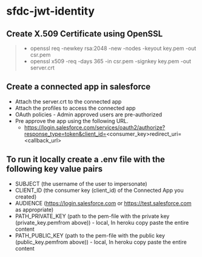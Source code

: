 # sfdc-jwt-identity

## Create X.509 Certificate using OpenSSL

> * openssl req -newkey rsa:2048 -new -nodes -keyout key.pem -out csr.pem
> * openssl x509 -req -days 365 -in csr.pem -signkey key.pem -out server.crt

## Create a connected app in salesforce

* Attach the server.crt to the connected app
* Attach the profiles to access the connected app
* OAuth policies - Admin approved users are pre-authorized
* Pre approve the app using the following URL.
    * https://login.salesforce.com/services/oauth2/authorize?response_type=token&client_id=<consumer_key>redirect_uri=<callback_url>


## To run it locally create a .env file with the following key value pairs

* SUBJECT (the username of the user to impersonate)
* CLIENT_ID (the consumer key (client_id) of the Connected App you created)
* AUDIENCE (https://login.salesforce.com or https://test.salesforce.com as appropriate)
* PATH_PRIVATE_KEY (path to the pem-file with the private key (private_key.pemfrom above)) - local, In heroku copy paste the entire content
* PATH_PUBLIC_KEY (path to the pem-file with the public key (public_key.pemfrom above)) - local, In heroku copy paste the entire content